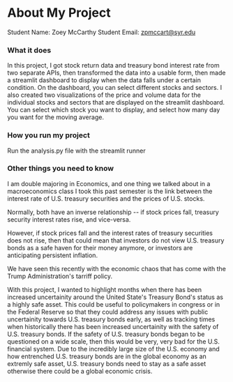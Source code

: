 # About My Project

Student Name:  Zoey McCarthy
Student Email:  zpmccart@syr.edu

### What it does
In this project, I got stock return data and treasury bond interest rate from two separate APIs, then transformed the data into a usable form, then made a streamlit dashboard to display when the data falls under a certain condition. On the dashboard, you can select different stocks and sectors. I also created two visualizations of the price and volume data for the individual stocks and sectors that are displayed on the streamlit dashboard. You can select which stock you want to display, and select how many day you want for the moving average.

### How you run my project
Run the analysis.py file with the streamlit runner

### Other things you need to know

I am double majoring in Economics, and one thing we talked about in a macroeconomics class I took this past semester is the link between the interest rate of U.S. treasury securities and the prices of U.S. stocks.

 Normally, both have an inverse relationship -- if stock prices fall, treasury security interest rates rise, and vice-versa. 
 
 However, if stock prices fall and the interest rates of treasury securities does not rise, then that could mean that investors do not view U.S. treasury bonds as a safe haven for their money anymore, or investors are anticipating persistent inflation. 
 
 We have seen this recently with the economic chaos that has come with the Trump Administration's tarriff policy.

 With this project, I wanted to highlight months when there has been increased uncertainity around the United State's Treasury Bond's status as a highly safe asset. This could be useful to policymakers in congress or in the Federal Reserve so that they could address any issues with public uncertainity towards U.S. treasury bonds early, as well as tracking times when historically there has been increased uncertainity with the safety of U.S. treasury bonds. If the safety of U.S. treasury bonds began to be questioned on a wide scale, then this would be very, very bad for the U.S. financial system. Due to the incredibly large size of the U.S. economy and how entrenched U.S. treasury bonds are in the global economy as an extremly safe asset, U.S. treasury bonds need to stay as a safe asset otherwise there could be a global economic crisis.